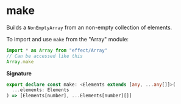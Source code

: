 # make

Builds a `NonEmptyArray` from an non-empty collection of elements.

To import and use `make` from the "Array" module:

```ts
import * as Array from "effect/Array"
// Can be accessed like this
Array.make
```

**Signature**

```ts
export declare const make: <Elements extends [any, ...any[]]>(
  ...elements: Elements
) => [Elements[number], ...Elements[number][]]
```
